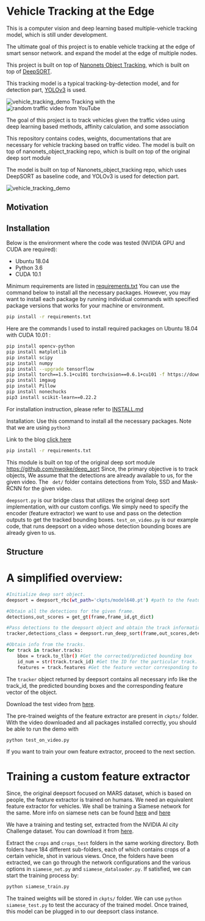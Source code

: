 # Vehicle Tracking at the Edge

This is a computer vision and deep learning based multiple-vehicle tracking model, which is still under development.


The ultimate goal of this project is to enable vehicle tracking at the edge of smart sensor network. 
and expand the model at the edge of multiple nodes.


This project is built on top of [Nanonets Object Tracking](https://github.com/abhyantrika/nanonets_object_tracking), which is built on top of [DeepSORT](https://github.com/nwojke/deep_sort).


This tracking model is a typical tracking-by-detection model, and for detection part, [YOLOv3](https://github.com/nandinib1999/object-detection-yolo-opencv) is used.


![vehicle_tracking_demo](/readmes/result_YT.gif)
Tracking with the ![random traffic video from YouTube](https://youtu.be/UM0hX7nomi8)



The goal of this project is to track vehicles given the traffic video using deep learning based methods, affinity calculation, and some association 

This repository contains codes, weights, documentations that are necessary for vehicle tracking based on traffic video.
The model is built on top of nanonets_object_tracking repo, which is built on top of the original deep sort module

The model is built on top of Nanonets_object_tracking repo, which uses DeepSORT as baseline code, and YOLOv3 is used for detection part. 



![vehicle_tracking_demo](/readmes/demo.gif)

## Motivation





## Installation

Below is the environment where the code was tested (NVIDIA GPU and CUDA are required):
 
 * Ubuntu 18.04
 * Python 3.6
 * CUDA 10.1

Minimum requirements are listed in [requirements.txt](../requirements.txt)
You can use the command below to install all the necessary packages.
However, you may want to install each package by running individual commands with specified package versions that works for your machine or environment.

```sh
pip install -r requirements.txt
```

Here are the commands I used to install required packages on Ubuntu 18.04 with CUDA 10.01 :

```sh
pip install opencv-python
pip install matplotlib
pip install scipy
pip install numpy
pip install --upgrade tensorflow
pip install torch==1.5.1+cu101 torchvision==0.6.1+cu101 -f https://download.pytorch.org/whl/torch_stable.html
pip install imgaug
pip install Pillow
pip install nonechucks
pip3 install scikit-learn==0.22.2
```















For installation instruction, please refer to [INSTALL.md]()




Installation: Use this command to install all the necessary packages. Note that we are using ```python3```

Link to the blog [click here](https://blog.nanonets.com/object-tracking-deepsort/)
```sh
pip install -r requirements.txt
```
This module is built on top of the original deep sort module https://github.com/nwojke/deep_sort
Since, the primary objective is to track objects, We assume that the detections are already available to us, for the given video. The   ``` det/``` folder contains detections from Yolo, SSD and Mask-RCNN for the given video.

```deepsort.py``` is our bridge class that utilizes the original deep sort implementation, with our custom configs. We simply need to specify the encoder (feature extractor) we want to use and pass on the detection outputs to get the tracked bounding boxes. 
```test_on_video.py``` is our example code, that runs deepsort on a video whose detection bounding boxes are already given to us. 

## Structure






# A simplified overview:
```sh
#Initialize deep sort object.
deepsort = deepsort_rbc(wt_path='ckpts/model640.pt') #path to the feature extractor model.

#Obtain all the detections for the given frame.
detections,out_scores = get_gt(frame,frame_id,gt_dict)

#Pass detections to the deepsort object and obtain the track information.
tracker,detections_class = deepsort.run_deep_sort(frame,out_scores,detections)

#Obtain info from the tracks.
for track in tracker.tracks:
    bbox = track.to_tlbr() #Get the corrected/predicted bounding box
    id_num = str(track.track_id) #Get the ID for the particular track.
    features = track.features #Get the feature vector corresponding to the detection.
```
The ```tracker``` object returned by deepsort contains all necessary info like the track_id, the predicted bounding boxes and the corresponding feature vector of the object. 

Download the test video from [here](https://drive.google.com/open?id=1h2Wnb98tDVB6JlCDNQXCeZpG20x6AiZ2).

The pre-trained weights of the feature extractor are present in ```ckpts/``` folder.
With the video downloaded and all packages installed correctly, you should be able to run the demo with

```sh
python test_on_video.py
```
If you want to train your own feature extractor, proceed to the next section.
# Training a custom feature extractor 
Since, the original deepsort focused on MARS dataset, which is based on people, the feature extractor is trained on humans. We need an equivalent feature extractor for vehicles. We shall be training a Siamese network for the same. More info on siamese nets can be found  [here](https://www.cs.cmu.edu/~rsalakhu/papers/oneshot1.pdf) and [here](https://towardsdatascience.com/lossless-triplet-loss-7e932f990b24)

We have a training and testing set, extracted from the NVIDIA AI city Challenge dataset. You can download it from [here](https://nanonets.s3-us-west-2.amazonaws.com/blogs/object-tracking-crops-data.tar.gz).
 
Extract the ```crops``` and ```crops_test``` folders in the same working directory. Both folders have 184 different sub-folders, each of which contains crops of a certain vehicle, shot in various views. 
Once, the folders have been extracted, we can go through the network configurations and the various options in ```siamese_net.py``` and ```siamese_dataloader.py```. If satisfied, we can start the training process by:
```sh 
python siamese_train.py
```
The trained weights will be stored in ```ckpts/``` folder. We can use ```python siamese_test.py``` to test the accuracy of the trained model. 
Once trained, this model can be plugged in to our deepsort class instance.
